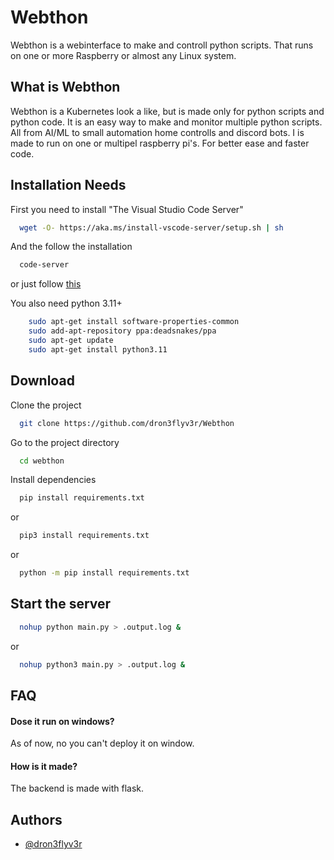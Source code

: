 # Webthon

Webthon is a webinterface to make and controll python scripts. That runs on one or more Raspberry or almost any Linux system.

## What is Webthon
Webthon is a Kubernetes look a like, but is made only for python scripts and python code. It is an easy way to make and monitor multiple python scripts. All from AI/ML to small automation home controlls and discord bots. I is made to run on one or multipel raspberry pi's. For better ease and faster code.


## Installation Needs

First you need to install "The Visual Studio Code Server"

```bash
  wget -O- https://aka.ms/install-vscode-server/setup.sh | sh
```
And the follow the installation 
```bash
  code-server
```
or just follow [this](https://code.visualstudio.com/docs/remote/vscode-server#_quick-start)

You also need python 3.11+ 
```bash
    sudo apt-get install software-properties-common
    sudo add-apt-repository ppa:deadsnakes/ppa
    sudo apt-get update
    sudo apt-get install python3.11
```

    
## Download

Clone the project

```bash
  git clone https://github.com/dron3flyv3r/Webthon
```

Go to the project directory

```bash
  cd webthon
```

Install dependencies

```bash
  pip install requirements.txt
```
or
```bash
  pip3 install requirements.txt
```
or
```bash
  python -m pip install requirements.txt
```

## Start the server


```bash
  nohup python main.py > .output.log &
```
or
```bash
  nohup python3 main.py > .output.log &
```


## FAQ

#### Dose it run on windows?

As of now, no you can't deploy it on window.

#### How is it made?

The backend is made with flask.


## Authors

- [@dron3flyv3r](https://www.github.com/dron3flyv3r)

